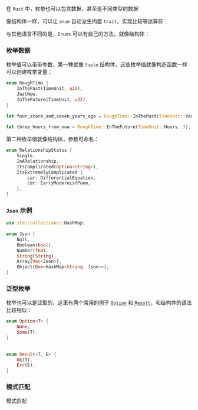 
在 `Rust` 中，枚举也可以包含数据，甚至是不同类型的数据

像结构体一样，可以让 `enum` 自动派生内置 `trait`，实现比较等运算符：

与其他语言不同的是，`Enums` 可以有自己的方法，就像结构体：

### 枚举数据

枚举值可以带带参数，第一种就像 `tuple` 结构体，这些枚举值就像构造函数一样可以创建枚举变量：

``` rust
enum RoughTime {  
    InThePast(TimeUnit, u32),  
    JustNow,  
    InTheFuture(TimeUnit, u32),  
}  
  
let four_score_and_seven_years_ago = RoughTime::InThePast(TimeUnit::Years, 4 * 20 + 7);  
  
let three_hours_from_now = RoughTime::InTheFuture(TimeUnit::Hours, 3);
```

第二种枚举值就像结构体，参数可命名：

``` rust
enum RelationshipStatus {  
    Single,  
    InARelationship,  
    ItsComplicated(Option<String>),  
    ItsExtremelyComplicated {  
        car: DifferentialEquation,  
        cdr: EarlyModernistPoem,  
    },  
}
```

### `Json` 示例

```rust
use std::collections::HashMap;  
  
enum Json {  
    Null,  
    Boolean(bool),  
    Number(f64),  
    String(String),  
    Array(Vec<Json>),  
    Object(Box<HashMap<String, Json>>),  
}
```

### 泛型枚举

枚举也可以是泛型的，这里有两个常用的例子 [`Option`](https://doc.rust-lang.org/std/option/enum.Option.html) 和 [`Result`](https://doc.rust-lang.org/std/result/enum.Result.html)，和结构体的语法比较相似：

```rust
enum Option<T> {  
    None,  
    Some(T),  
}  
  
  
enum Result<T, E> {  
    Ok(T),  
    Err(E),  
}
```

### 模式匹配


模式匹配


